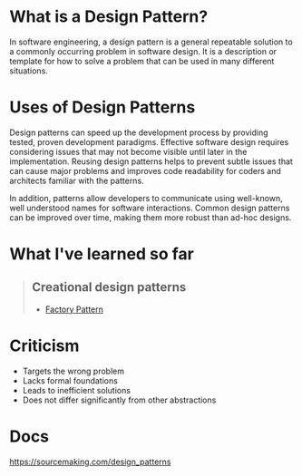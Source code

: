 # What is a Design Pattern?

In software engineering, a design pattern is a general repeatable solution to a commonly occurring problem in software design.
It is a description or template for how to solve a problem that can be used in many different situations.

# Uses of Design Patterns

Design patterns can speed up the development process by providing tested, proven development paradigms. Effective software design requires considering issues that may not become visible until later in the implementation. Reusing design patterns helps to prevent subtle issues that can cause major problems and improves code readability for coders and architects familiar with the patterns.

In addition, patterns allow developers to communicate using well-known, well understood names for software interactions. Common design patterns can be improved over time, making them more robust than ad-hoc designs.

# What I've learned so far

> ## Creational design patterns
>
> - [Factory Pattern](Creational/Factory.ts)

# Criticism

- Targets the wrong problem
- Lacks formal foundations
- Leads to inefficient solutions
- Does not differ significantly from other abstractions

# Docs

<https://sourcemaking.com/design_patterns>
